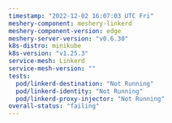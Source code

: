```yaml
---
timestamp: "2022-12-02 16:07:03 UTC Fri"
meshery-component: meshery-linkerd
meshery-component-version: edge
meshery-server-version: "v0.6.30"
k8s-distro: minikube
k8s-version: "v1.25.3"
service-mesh: Linkerd
service-mesh-version: ""
tests:
  pod/linkerd-destination: "Not Running"
  pod/linkerd-identity: "Not Running"
  pod/linkerd-proxy-injector: "Not Running"
overall-status: "failing"
---
```


